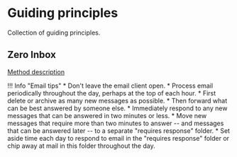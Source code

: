 # Guiding principles

Collection of guiding principles.

## Zero Inbox

[Method description](https://whatis.techtarget.com/definition/inbox-zero#:~:text=Inbox%20Zero%20is%20a%20rigorous,by%20productivity%20expert%20Merlin%20Mann.&text=Don't%20leave%20the%20email,the%20top%20of%20each%20hour.)

!!! Info "Email tips"
    * Don't leave the email client open.
    * Process email periodically throughout the day, perhaps at the top of each hour.
    * First delete or archive as many new messages as possible.
    * Then forward what can be best answered by someone else.
    * Immediately respond to any new messages that can be answered in two minutes or less.
    * Move new messages that require more than two minutes to answer -- and messages that can be answered later -- to a separate "requires response" folder.
    * Set aside time each day to respond to email in the "requires response" folder or chip away at mail in this folder throughout the day.
